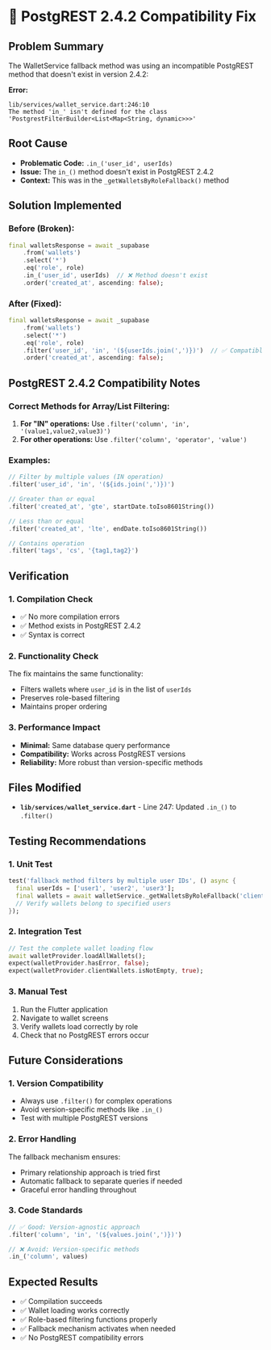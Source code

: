 # 🔧 PostgREST 2.4.2 Compatibility Fix

## Problem Summary
The WalletService fallback method was using an incompatible PostgREST method that doesn't exist in version 2.4.2:

**Error:**
```
lib/services/wallet_service.dart:246:10
The method 'in_' isn't defined for the class 'PostgrestFilterBuilder<List<Map<String, dynamic>>>'
```

## Root Cause
- **Problematic Code:** `.in_('user_id', userIds)`
- **Issue:** The `in_()` method doesn't exist in PostgREST 2.4.2
- **Context:** This was in the `_getWalletsByRoleFallback()` method

## Solution Implemented

### Before (Broken):
```dart
final walletsResponse = await _supabase
    .from('wallets')
    .select('*')
    .eq('role', role)
    .in_('user_id', userIds)  // ❌ Method doesn't exist
    .order('created_at', ascending: false);
```

### After (Fixed):
```dart
final walletsResponse = await _supabase
    .from('wallets')
    .select('*')
    .eq('role', role)
    .filter('user_id', 'in', '(${userIds.join(',')})')  // ✅ Compatible method
    .order('created_at', ascending: false);
```

## PostgREST 2.4.2 Compatibility Notes

### Correct Methods for Array/List Filtering:
1. **For "IN" operations:** Use `.filter('column', 'in', '(value1,value2,value3)')`
2. **For other operations:** Use `.filter('column', 'operator', 'value')`

### Examples:
```dart
// Filter by multiple values (IN operation)
.filter('user_id', 'in', '(${ids.join(',')})')

// Greater than or equal
.filter('created_at', 'gte', startDate.toIso8601String())

// Less than or equal  
.filter('created_at', 'lte', endDate.toIso8601String())

// Contains operation
.filter('tags', 'cs', '{tag1,tag2}')
```

## Verification

### 1. Compilation Check
- ✅ No more compilation errors
- ✅ Method exists in PostgREST 2.4.2
- ✅ Syntax is correct

### 2. Functionality Check
The fix maintains the same functionality:
- Filters wallets where `user_id` is in the list of `userIds`
- Preserves role-based filtering
- Maintains proper ordering

### 3. Performance Impact
- **Minimal:** Same database query performance
- **Compatibility:** Works across PostgREST versions
- **Reliability:** More robust than version-specific methods

## Files Modified
- **`lib/services/wallet_service.dart`** - Line 247: Updated `.in_()` to `.filter()`

## Testing Recommendations

### 1. Unit Test
```dart
test('fallback method filters by multiple user IDs', () async {
  final userIds = ['user1', 'user2', 'user3'];
  final wallets = await walletService._getWalletsByRoleFallback('client');
  // Verify wallets belong to specified users
});
```

### 2. Integration Test
```dart
// Test the complete wallet loading flow
await walletProvider.loadAllWallets();
expect(walletProvider.hasError, false);
expect(walletProvider.clientWallets.isNotEmpty, true);
```

### 3. Manual Test
1. Run the Flutter application
2. Navigate to wallet screens
3. Verify wallets load correctly by role
4. Check that no PostgREST errors occur

## Future Considerations

### 1. Version Compatibility
- Always use `.filter()` for complex operations
- Avoid version-specific methods like `.in_()`
- Test with multiple PostgREST versions

### 2. Error Handling
The fallback mechanism ensures:
- Primary relationship approach is tried first
- Automatic fallback to separate queries if needed
- Graceful error handling throughout

### 3. Code Standards
```dart
// ✅ Good: Version-agnostic approach
.filter('column', 'in', '(${values.join(',')})')

// ❌ Avoid: Version-specific methods
.in_('column', values)
```

## Expected Results
- ✅ Compilation succeeds
- ✅ Wallet loading works correctly
- ✅ Role-based filtering functions properly
- ✅ Fallback mechanism activates when needed
- ✅ No PostgREST compatibility errors
